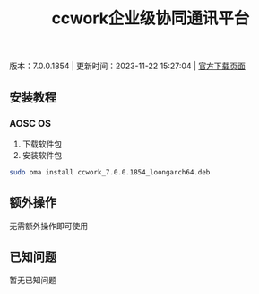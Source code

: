 ﻿---
id: 1888
title: ccwork企业级协同通讯平台
toc: true
weight: 1888
---

版本：7.0.0.1854 | 更新时间：2023-11-22 15:27:04 | [官方下载页面](http://app.loongapps.cn/#/detail/1888)

## 安装教程 

### AOSC OS 

1. 下载软件包
2. 安装软件包

```bash
sudo oma install ccwork_7.0.0.1854_loongarch64.deb
```

## 额外操作

无需额外操作即可使用

## 已知问题

暂无已知问题

